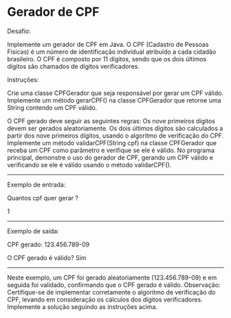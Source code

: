 
# Gerador de CPF

Desafio:

Implemente um gerador de CPF em Java. O CPF (Cadastro de Pessoas Físicas) é um número de identificação individual atribuído a cada cidadão brasileiro. O CPF é composto por 11 dígitos, sendo que os dois últimos dígitos são chamados de dígitos verificadores.

Instruções:

Crie uma classe CPFGerador que seja responsável por gerar um CPF válido.
Implemente um método gerarCPF() na classe CPFGerador que retorne uma String contendo um CPF válido.

O CPF gerado deve seguir as seguintes regras:
Os nove primeiros dígitos devem ser gerados aleatoriamente.
Os dois últimos dígitos são calculados a partir dos nove primeiros dígitos, usando o algoritmo de verificação do CPF.
Implemente um método validarCPF(String cpf) na classe CPFGerador que receba um CPF como parâmetro e verifique se ele é válido.
No programa principal, demonstre o uso do gerador de CPF, gerando um CPF válido e verificando se ele é válido usando o método validarCPF().

---

Exemplo de entrada:

Quantos cpf quer gerar ?

1


---

Exemplo de saída:

CPF gerado: 123.456.789-09

O CPF gerado é válido? Sim

---

Neste exemplo, um CPF foi gerado aleatoriamente (123.456.789-09) e em seguida foi validado, 
confirmando que o CPF gerado é válido.
Observação: Certifique-se de implementar corretamente o algoritmo de verificação do CPF,
levando em consideração os cálculos dos dígitos verificadores.
Implemente a solução seguindo as instruções acima.